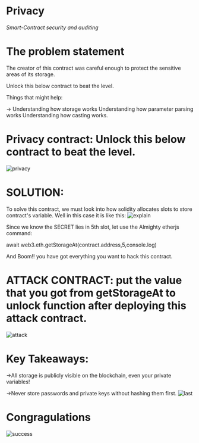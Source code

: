 # Privacy

*Smart-Contract security and auditing* 

# The problem statement

The creator of this contract was careful enough to protect the sensitive areas of its storage.

Unlock this below contract to beat the level.

Things that might help:

-> Understanding how storage works Understanding how parameter parsing works Understanding how casting works.

# Privacy contract: Unlock this below contract to beat the level.
![privacy](https://user-images.githubusercontent.com/79459872/192141541-75eb9895-54a0-4926-822d-d729a5905f34.png)

# SOLUTION:
To solve this contract, we must look into how solidity allocates slots to store contract's variable. 
Well in this case it is like this:
![explain](https://user-images.githubusercontent.com/79459872/192141589-845e9e66-c687-4741-ae48-56816fb42de0.png)

Since we know the SECRET lies in 5th slot, let use the Almighty etherjs command:

await web3.eth.getStorageAt(contract.address,5,console.log)
 
And Boom!! you have got everything you want to hack this contract.

# ATTACK CONTRACT: put the value that you got from getStorageAt to unlock function after deploying this attack contract.
![attack](https://user-images.githubusercontent.com/79459872/192141630-eecd5c72-11cc-491d-a006-38bc9bc409f9.png)

# Key Takeaways:
->All storage is publicly visible on the blockchain, even your private variables!

->Never store passwords and private keys without hashing them first.
![last](https://user-images.githubusercontent.com/79459872/192141826-ce5cd7ed-b95d-4d30-aa74-fe3c327472d5.png)



# Congragulations
![success](https://user-images.githubusercontent.com/79459872/192141774-eee6053e-5bf4-400a-8a33-a2de4b613adc.png)


